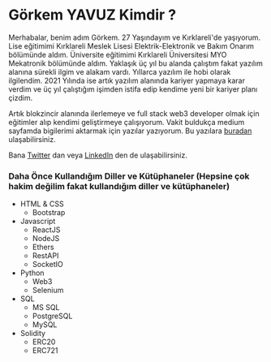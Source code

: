 # Görkem YAVUZ Kimdir ?

Merhabalar, benim adım Görkem. 27 Yaşındayım ve Kırklareli'de yaşıyorum. Lise eğitimimi Kırklareli Meslek Lisesi Elektrik-Elektronik ve Bakım Onarım bölümünde aldım. Üniversite eğitimimi Kırklareli Üniversitesi MYO Mekatronik bölümünde aldım. Yaklaşık üç yıl bu alanda çalıştım fakat yazılım alanına sürekli ilgim ve alakam vardı. Yıllarca yazılım ile hobi olarak ilgilendim. 2021 Yılında ise artık yazılım alanında kariyer yapmaya karar verdim ve üç yıl çalıştığım işimden istifa edip kendime yeni bir kariyer planı çizdim.

Artık blokzincir alanında ilerlemeye ve full stack web3 developer olmak için eğitimler alıp kendimi geliştirmeye çalışıyorum. Vakit buldukça medium sayfamda bigilerimi aktarmak için yazılar yazıyorum. Bu yazılara [buradan](https://medium.com/@gorkemyavuz "Medium Sayfam") ulaşabilirsiniz.

Bana [Twitter](https://twitter.com/ygorkem0 "Twitter Hesabım") dan veya [LinkedIn](https://www.linkedin.com/in/gorkemyavuz/ "Linkedin Hesabım") den de ulaşabilirsiniz.

### Daha Önce Kullandığım Diller ve Kütüphaneler (Hepsine çok hakim değilim fakat kullandığım diller ve kütüphaneler)
- HTML & CSS
   * Bootstrap
- Javascript
   * ReactJS
   * NodeJS
   * Ethers
   * RestAPI
   * SocketIO
- Python
   * Web3
   * Selenium
- SQL
   * MS SQL
   * PostgreSQL
   * MySQL
- Solidity
   * ERC20
   * ERC721
